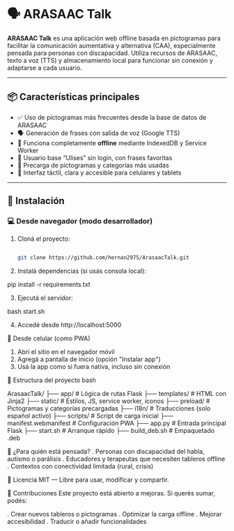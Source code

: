 # 🗣️ ARASAAC Talk

**ARASAAC Talk** es una aplicación web offline basada en pictogramas para facilitar la comunicación aumentativa y alternativa (CAA), especialmente pensada para personas con discapacidad. Utiliza recursos de ARASAAC, texto a voz (TTS) y almacenamiento local para funcionar sin conexión y adaptarse a cada usuario.

---

## 📦 Características principales

- ✅ Uso de pictogramas más frecuentes desde la base de datos de ARASAAC
- 🗣️ Generación de frases con salida de voz (Google TTS)
- 📶 Funciona completamente **offline** mediante IndexedDB y Service Worker
- 👤 Usuario base “Ulises” sin login, con frases favoritas
- 📁 Precarga de pictogramas y categorías más usadas
- 🎨 Interfaz táctil, clara y accesible para celulares y tablets

---

## 🚀 Instalación

### 💻 Desde navegador (modo desarrollador)

1. Cloná el proyecto:

   ```bash
   
   git clone https://github.com/hernan2975/ArasaacTalk.git

2. Instalá dependencias (si usás consola local):

pip install -r requirements.txt

3. Ejecutá el servidor:

bash start.sh

4. Accedé desde http://localhost:5000
   
📱 Desde celular (como PWA)

1. Abrí el sitio en el navegador móvil
2. Agregá a pantalla de inicio (opción "Instalar app")
3. Usá la app como si fuera nativa, incluso sin conexión

🧰 Estructura del proyecto
bash
    
ArasaacTalk/
├── app/                  # Lógica de rutas Flask
├── templates/            # HTML con Jinja2
├── static/               # Estilos, JS, service worker, íconos
├── preload/              # Pictogramas y categorías precargadas
├── i18n/                 # Traducciones (solo español activo)
├── scripts/              # Script de carga inicial
├── manifest.webmanifest  # Configuración PWA
├── app.py                # Entrada principal Flask
├── start.sh              # Arranque rápido
├── build_deb.sh          # Empaquetado .deb

🧠 ¿Para quién está pensada?
. Personas con discapacidad del habla, autismo o parálisis
. Educadores y terapeutas que necesiten tableros offline
. Contextos con conectividad limitada (rural, crisis)

📄 Licencia
MIT — Libre para usar, modificar y compartir.

🤝 Contribuciones
Este proyecto está abierto a mejoras. Si querés sumar, podés:

. Crear nuevos tableros o pictogramas
. Optimizar la carga offline
. Mejorar accesibilidad
. Traducir o añadir funcionalidades

   
